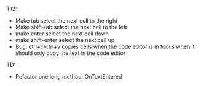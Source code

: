 ﻿
T12:
- Make tab select the next cell to the right
- Make shift-tab select the next cell to the left
- make enter select the next cell down
- make shift-enter select the next cell up
- Bug: ctrl+c/ctrl+v copies cells when the code editor is in focus when it should only copy the text in the code editor

TD:
- Refactor one long method: OnTextEntered 
